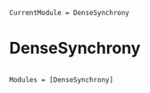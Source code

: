 ```@meta
CurrentModule = DenseSynchrony
```

# DenseSynchrony

```@index
```

```@autodocs
Modules = [DenseSynchrony]
```
